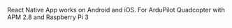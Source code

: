 React Native App works on Android and iOS. For ArduPilot Quadcopter with APM 2.8 and Raspberry Pi 3
